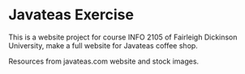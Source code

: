 # Javateas Exercise
This is a website project for course INFO 2105 of Fairleigh Dickinson University, make a full website for Javateas coffee shop.

Resources from javateas.com website and stock images.
